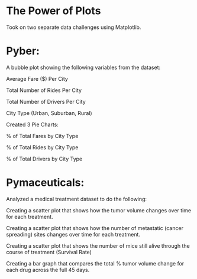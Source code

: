 # The Power of Plots

Took on two separate data challenges using Matplotlib.

# Pyber:

A bubble plot showing the following variables from the dataset:

Average Fare ($) Per City

Total Number of Rides Per City

Total Number of Drivers Per City

City Type (Urban, Suburban, Rural)

Created 3 Pie Charts:

% of Total Fares by City Type

% of Total Rides by City Type

% of Total Drivers by City Type

# Pymaceuticals:

Analyzed a medical treatment dataset to do the following:

Creating a scatter plot that shows how the tumor volume changes over time for each treatment.

Creating a scatter plot that shows how the number of metastatic (cancer spreading) sites changes over time for each treatment.

Creating a scatter plot that shows the number of mice still alive through the course of treatment (Survival Rate)

Creating a bar graph that compares the total % tumor volume change for each drug across the full 45 days.
